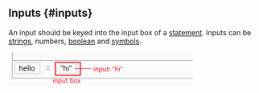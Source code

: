 ## Inputs {#inputs}

An input should be keyed into the input box of a [statement](/chapter_3_procedures/Statements.md).
Inputs can be [strings](Values.md), numbers, [boolean](Values.md) and [symbols](Symbols.md).
<br>

![Input box and an input](../../assets/chapter_3_assets/Inputs.png)







